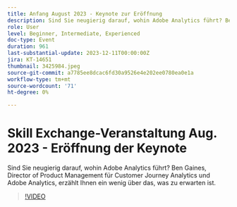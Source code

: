 ```yaml
---
title: Anfang August 2023 - Keynote zur Eröffnung
description: Sind Sie neugierig darauf, wohin Adobe Analytics führt? Ben Gaines, Director of Product Management für Customer Journey Analytics und Adobe Analytics, erzählt Ihnen ein wenig über das, was zu erwarten ist.
role: User
level: Beginner, Intermediate, Experienced
doc-type: Event
duration: 961
last-substantial-update: 2023-12-11T00:00:00Z
jira: KT-14651
thumbnail: 3425984.jpeg
source-git-commit: a7785ee8dcac6fd30a9526e4e202ee0780ea0e1a
workflow-type: tm+mt
source-wordcount: '71'
ht-degree: 0%

---
```



# Skill Exchange-Veranstaltung Aug. 2023 - Eröffnung der Keynote

Sind Sie neugierig darauf, wohin Adobe Analytics führt? Ben Gaines, Director of Product Management für Customer Journey Analytics und Adobe Analytics, erzählt Ihnen ein wenig über das, was zu erwarten ist.

>[!VIDEO](https://video.tv.adobe.com/v/3425984/?learn=on)
